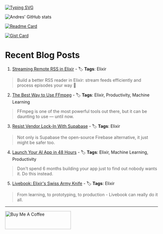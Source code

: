 [![Typing SVG](https://readme-typing-svg.demolab.com?font=IBM+Plex+Mono&weight=700&size=25&pause=1000&center=true&multiline=true&width=435&height=69&lines=Hi%2C+thanks+for+stopping+by;+Take+a+look+around+%F0%9F%91%8B)](https://git.io/typing-svg)

![Andres' GitHub stats](https://github-readme-stats.vercel.app/api?username=acalejos&theme=transparent&show_icons=true)

[![Readme Card](https://github-readme-stats.vercel.app/api/pin/?username=acalejos&repo=phoenix-upload-pdf-preview&theme=transparent)](https://github.com/acalejos/phoenix-upload-pdf-preview)

[![Gist Card](https://github-readme-stats.vercel.app/api/gist?id=4598e5e2b2b91e420a4cf609bc2ffc03&theme=transparent)](https://gist.github.com/acalejos/4598e5e2b2b91e420a4cf609bc2ffc03)
# Recent Blog Posts
<!-- BLOG-POST-LIST:START -->
 1. [Streaming Remote RSS in Elixir](https://www.thestackcanary.com/streaming-rss/) - 🏷️ **Tags**: Elixir 
 > Build a better RSS reader in Elixir: stream feeds efficiently and process episodes your way 📡 

 2. [The Best Way to Use FFmpeg](https://www.thestackcanary.com/the-best-way-to-use-ffmpeg/) - 🏷️ **Tags**: Elixir, Productivity, Machine Learning 
 > FFmpeg is one of the most powerful tools out there, but it can be daunting to use — until now. 

 3. [Resist Vendor Lock-In With Supabase](https://www.thestackcanary.com/supasafe-supabase/) - 🏷️ **Tags**: Elixir 
 > Not only is Supabase the open-source Firebase alternative, it just might be safer too.  

 4. [Launch Your AI App in 48 Hours](https://www.thestackcanary.com/launch-your-ai-app-in-48-hours/) - 🏷️ **Tags**: Elixir, Machine Learning, Productivity 
 > Don&#39;t spend 6 months building your app just to find out nobody wants it. Do this instead.  

 5. [Livebook: Elixir&#39;s Swiss Army Knife](https://www.thestackcanary.com/elixirs-secret-weapon/) - 🏷️ **Tags**: Elixir 
 > From learning, to prototyping, to production - Livebook can really do it all.  
<!-- BLOG-POST-LIST:END -->

--- 
<a href="https://www.buymeacoffee.com/acalejos" target="_blank"><img src="https://cdn.buymeacoffee.com/buttons/v2/default-yellow.png" alt="Buy Me A Coffee" style="height: 60px !important;width: 217px !important;" ></a>
